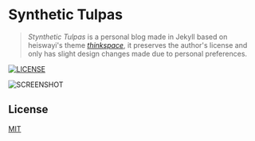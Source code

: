 # Synthetic Tulpas

> *Stynthetic Tulpas* is a personal blog made in Jekyll based on heiswayi's theme [*thinkspace*](https://github.com/heiswayi/thinkspace), it preserves the author's license and only has slight design changes made due to personal preferences.

[![LICENSE](https://img.shields.io/badge/license-MIT-blue.svg)](LICENSE) 

![SCREENSHOT](https://i.imgur.com/JjONoFn.png)

## License

[MIT](LICENSE.md)
